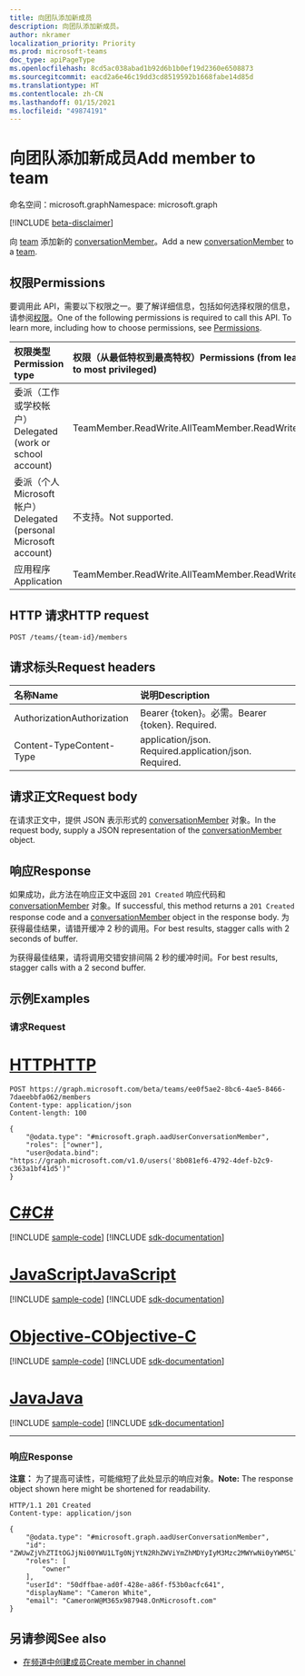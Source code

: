 ```yaml
---
title: 向团队添加新成员
description: 向团队添加新成员。
author: nkramer
localization_priority: Priority
ms.prod: microsoft-teams
doc_type: apiPageType
ms.openlocfilehash: 8cd5ac038abad1b92d6b1b0ef19d2360e6508873
ms.sourcegitcommit: eacd2a6e46c19dd3cd8519592b1668fabe14d85d
ms.translationtype: HT
ms.contentlocale: zh-CN
ms.lasthandoff: 01/15/2021
ms.locfileid: "49874191"
---
```

# <a name="add-member-to-team"></a><span data-ttu-id="7fd73-103">向团队添加新成员</span><span class="sxs-lookup"><span data-stu-id="7fd73-103">Add member to team</span></span>
<span data-ttu-id="7fd73-104">命名空间：microsoft.graph</span><span class="sxs-lookup"><span data-stu-id="7fd73-104">Namespace: microsoft.graph</span></span>

[!INCLUDE [beta-disclaimer](../../includes/beta-disclaimer.md)]

<span data-ttu-id="7fd73-105">向 [team](../resources/team.md) 添加新的 [conversationMember](../resources/conversationmember.md)。</span><span class="sxs-lookup"><span data-stu-id="7fd73-105">Add a new [conversationMember](../resources/conversationmember.md) to a [team](../resources/team.md).</span></span>

## <a name="permissions"></a><span data-ttu-id="7fd73-106">权限</span><span class="sxs-lookup"><span data-stu-id="7fd73-106">Permissions</span></span>
<span data-ttu-id="7fd73-p101">要调用此 API，需要以下权限之一。要了解详细信息，包括如何选择权限的信息，请参阅[权限](/graph/permissions-reference)。</span><span class="sxs-lookup"><span data-stu-id="7fd73-p101">One of the following permissions is required to call this API. To learn more, including how to choose permissions, see [Permissions](/graph/permissions-reference).</span></span>

|<span data-ttu-id="7fd73-109">权限类型</span><span class="sxs-lookup"><span data-stu-id="7fd73-109">Permission type</span></span>|<span data-ttu-id="7fd73-110">权限（从最低特权到最高特权）</span><span class="sxs-lookup"><span data-stu-id="7fd73-110">Permissions (from least to most privileged)</span></span>|
|:---|:---|
|<span data-ttu-id="7fd73-111">委派（工作或学校帐户）</span><span class="sxs-lookup"><span data-stu-id="7fd73-111">Delegated (work or school account)</span></span>| <span data-ttu-id="7fd73-112">TeamMember.ReadWrite.All</span><span class="sxs-lookup"><span data-stu-id="7fd73-112">TeamMember.ReadWrite.All</span></span> |
|<span data-ttu-id="7fd73-113">委派（个人 Microsoft 帐户）</span><span class="sxs-lookup"><span data-stu-id="7fd73-113">Delegated (personal Microsoft account)</span></span> | <span data-ttu-id="7fd73-114">不支持。</span><span class="sxs-lookup"><span data-stu-id="7fd73-114">Not supported.</span></span>    |
|<span data-ttu-id="7fd73-115">应用程序</span><span class="sxs-lookup"><span data-stu-id="7fd73-115">Application</span></span>| <span data-ttu-id="7fd73-116">TeamMember.ReadWrite.All</span><span class="sxs-lookup"><span data-stu-id="7fd73-116">TeamMember.ReadWrite.All</span></span> |

## <a name="http-request"></a><span data-ttu-id="7fd73-117">HTTP 请求</span><span class="sxs-lookup"><span data-stu-id="7fd73-117">HTTP request</span></span>

<!-- {
  "blockType": "ignored"
}
-->
``` http
POST /teams/{team-id}/members
```

## <a name="request-headers"></a><span data-ttu-id="7fd73-118">请求标头</span><span class="sxs-lookup"><span data-stu-id="7fd73-118">Request headers</span></span>
|<span data-ttu-id="7fd73-119">名称</span><span class="sxs-lookup"><span data-stu-id="7fd73-119">Name</span></span>|<span data-ttu-id="7fd73-120">说明</span><span class="sxs-lookup"><span data-stu-id="7fd73-120">Description</span></span>|
|:---|:---|
|<span data-ttu-id="7fd73-121">Authorization</span><span class="sxs-lookup"><span data-stu-id="7fd73-121">Authorization</span></span>|<span data-ttu-id="7fd73-p102">Bearer {token}。必需。</span><span class="sxs-lookup"><span data-stu-id="7fd73-p102">Bearer {token}. Required.</span></span>|
|<span data-ttu-id="7fd73-124">Content-Type</span><span class="sxs-lookup"><span data-stu-id="7fd73-124">Content-Type</span></span>|<span data-ttu-id="7fd73-p103">application/json. Required.</span><span class="sxs-lookup"><span data-stu-id="7fd73-p103">application/json. Required.</span></span>|

## <a name="request-body"></a><span data-ttu-id="7fd73-127">请求正文</span><span class="sxs-lookup"><span data-stu-id="7fd73-127">Request body</span></span>
<span data-ttu-id="7fd73-128">在请求正文中，提供 JSON 表示形式的 [conversationMember](../resources/conversationmember.md) 对象。</span><span class="sxs-lookup"><span data-stu-id="7fd73-128">In the request body, supply a JSON representation of the [conversationMember](../resources/conversationmember.md) object.</span></span>

## <a name="response"></a><span data-ttu-id="7fd73-129">响应</span><span class="sxs-lookup"><span data-stu-id="7fd73-129">Response</span></span>

<span data-ttu-id="7fd73-130">如果成功，此方法在响应正文中返回 `201 Created` 响应代码和 [conversationMember](../resources/conversationmember.md) 对象。</span><span class="sxs-lookup"><span data-stu-id="7fd73-130">If successful, this method returns a `201 Created` response code and a [conversationMember](../resources/conversationmember.md) object in the response body.</span></span> <span data-ttu-id="7fd73-131">为获得最佳结果，请错开缓冲 2 秒的调用。</span><span class="sxs-lookup"><span data-stu-id="7fd73-131">For best results, stagger calls with 2 seconds of buffer.</span></span>

<span data-ttu-id="7fd73-132">为获得最佳结果，请将调用交错安排间隔 2 秒的缓冲时间。</span><span class="sxs-lookup"><span data-stu-id="7fd73-132">For best results, stagger calls with a 2 second buffer.</span></span>

## <a name="examples"></a><span data-ttu-id="7fd73-133">示例</span><span class="sxs-lookup"><span data-stu-id="7fd73-133">Examples</span></span>

### <a name="request"></a><span data-ttu-id="7fd73-134">请求</span><span class="sxs-lookup"><span data-stu-id="7fd73-134">Request</span></span>

# <a name="http"></a>[<span data-ttu-id="7fd73-135">HTTP</span><span class="sxs-lookup"><span data-stu-id="7fd73-135">HTTP</span></span>](#tab/http)
<!-- {
  "blockType": "request",
  "name": "create_conversationmember_from_"
}
-->
``` http
POST https://graph.microsoft.com/beta/teams/ee0f5ae2-8bc6-4ae5-8466-7daeebbfa062/members
Content-type: application/json
Content-length: 100

{
    "@odata.type": "#microsoft.graph.aadUserConversationMember",
    "roles": ["owner"],
    "user@odata.bind": "https://graph.microsoft.com/v1.0/users('8b081ef6-4792-4def-b2c9-c363a1bf41d5')"
}
```
# <a name="c"></a>[<span data-ttu-id="7fd73-136">C#</span><span class="sxs-lookup"><span data-stu-id="7fd73-136">C#</span></span>](#tab/csharp)
[!INCLUDE [sample-code](../includes/snippets/csharp/create-conversationmember-from--csharp-snippets.md)]
[!INCLUDE [sdk-documentation](../includes/snippets/snippets-sdk-documentation-link.md)]

# <a name="javascript"></a>[<span data-ttu-id="7fd73-137">JavaScript</span><span class="sxs-lookup"><span data-stu-id="7fd73-137">JavaScript</span></span>](#tab/javascript)
[!INCLUDE [sample-code](../includes/snippets/javascript/create-conversationmember-from--javascript-snippets.md)]
[!INCLUDE [sdk-documentation](../includes/snippets/snippets-sdk-documentation-link.md)]

# <a name="objective-c"></a>[<span data-ttu-id="7fd73-138">Objective-C</span><span class="sxs-lookup"><span data-stu-id="7fd73-138">Objective-C</span></span>](#tab/objc)
[!INCLUDE [sample-code](../includes/snippets/objc/create-conversationmember-from--objc-snippets.md)]
[!INCLUDE [sdk-documentation](../includes/snippets/snippets-sdk-documentation-link.md)]

# <a name="java"></a>[<span data-ttu-id="7fd73-139">Java</span><span class="sxs-lookup"><span data-stu-id="7fd73-139">Java</span></span>](#tab/java)
[!INCLUDE [sample-code](../includes/snippets/java/create-conversationmember-from--java-snippets.md)]
[!INCLUDE [sdk-documentation](../includes/snippets/snippets-sdk-documentation-link.md)]

---



### <a name="response"></a><span data-ttu-id="7fd73-140">响应</span><span class="sxs-lookup"><span data-stu-id="7fd73-140">Response</span></span>
<span data-ttu-id="7fd73-141">**注意：** 为了提高可读性，可能缩短了此处显示的响应对象。</span><span class="sxs-lookup"><span data-stu-id="7fd73-141">**Note:** The response object shown here might be shortened for readability.</span></span>
<!-- {
  "blockType": "response",
  "truncated": true,
  "@odata.type": "microsoft.graph.conversationMember"
}
-->
``` http
HTTP/1.1 201 Created
Content-type: application/json

{
    "@odata.type": "#microsoft.graph.aadUserConversationMember",
    "id": "ZWUwZjVhZTItOGJjNi00YWU1LTg0NjYtN2RhZWViYmZhMDYyIyM3Mzc2MWYwNi0yYWM5LTQ2OWMtOWYxMC0yNzlhOGNjMjY3Zjk=",
    "roles": [
        "owner"
    ],
    "userId": "50dffbae-ad0f-428e-a86f-f53b0acfc641",
    "displayName": "Cameron White",
    "email": "CameronW@M365x987948.OnMicrosoft.com"
}
```

## <a name="see-also"></a><span data-ttu-id="7fd73-142">另请参阅</span><span class="sxs-lookup"><span data-stu-id="7fd73-142">See also</span></span>

- [<span data-ttu-id="7fd73-143">在频道中创建成员</span><span class="sxs-lookup"><span data-stu-id="7fd73-143">Create member in channel</span></span>](channel-post-members.md)


